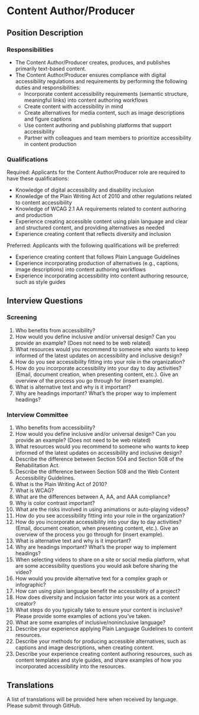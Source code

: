 # Content Author/Producer

## Position Description

### Responsibilities
- The Content Author/Producer creates, produces, and publishes primarily text-based content.
- The Content Author/Producer ensures compliance with digital accessibility regulations and requirements by performing the following duties and responsibilities:
  - Incorporate content accessibility requirements (semantic structure, meaningful links) into content authoring workflows
  - Create content with accessibility in mind
  - Create alternatives for media content, such as image descriptions and figure captions
  - Use content authoring and publishing platforms that support accessibility
  - Partner with colleagues and team members to prioritize accessibility in content production

### Qualifications
Required: Applicants for the Content Author/Producer role are required to have these qualifications:
- Knowledge of digital accessibility and disability inclusion
- Knowledge of the Plain Writing Act of 2010 and other regulations related to content accessibility
- Knowledge of WCAG 2.1 AA requirements related to content authoring and production
- Experience creating accessible content using plain language and clear and structured content, and providing alternatives as needed
- Experience creating content that reflects diversity and inclusion

Preferred: Applicants with the following qualifications will be preferred:
- Experience creating content that follows Plain Language Guidelines
- Experience incorporating production of alternatives (e.g., captions, image descriptions) into content authoring workflows
- Experience incorporating accessibility into content authoring resource, such as style guides

## Interview Questions

### Screening
1. Who benefits from accessibility?
2. How would you define inclusive and/or universal design? Can you provide an example? (Does not need to be web related)
3. What resources would you recommend to someone who wants to keep informed of the latest updates on accessibility and inclusive design?
4. How do you see accessibility fitting into your role in the organization?
5. How do you incorporate accessibility into your day to day activities? (Email, document creation, when presenting content, etc.). Give an overview of the process you go through for (insert example).
6. What is alternative text and why is it important?
7. Why are headings important? What’s the proper way to implement headings?

### Interview Committee
1. Who benefits from accessibility?
2. How would you define inclusive and/or universal design? Can you provide an example? (Does not need to be web related)
3. What resources would you recommend to someone who wants to keep informed of the latest updates on accessibility and inclusive design?
4. Describe the difference between Section 504 and Section 508 of the Rehabilitation Act.
5. Describe the difference between Section 508 and the Web Content Accessibility Guidelines.
6. What is the Plain Writing Act of 2010?
7. What is WCAG?
8. What are the differences between A, AA, and AAA compliance?
9. Why is color contrast important?
10. What are the risks involved in using animations or auto-playing videos?
11. How do you see accessibility fitting into your role in the organization?
12. How do you incorporate accessibility into your day to day activities? (Email, document creation, when presenting content, etc.). Give an overview of the process you go through for (insert example).
13. What is alternative text and why is it important?
14. Why are headings important? What’s the proper way to implement headings?
15. When selecting videos to share on a site or social media platform, what are some accessibility questions you would ask before sharing the video?
16. How would you provide alternative text for a complex graph or infographic?
17. How can using plain language benefit the accessibility of a project?
18. How does diversity and inclusion factor into your work as a content creator?
19. What steps do you typically take to ensure your content is inclusive? Please provide some examples of actions you’ve taken.
20. What are some examples of inclusive/noninclusive language?
21. Describe your experience applying Plain Language Guidelines to content resources.
22. Describe your methods for producing accessible alternatives, such as captions and image descriptions, when creating content.
23. Describe your experience creating content authoring resources, such as content templates and style guides, and share examples of how you incorporated accessibility into the resources.

## Translations
A list of translations will be provided here when received by language. Please submit through GitHub.
